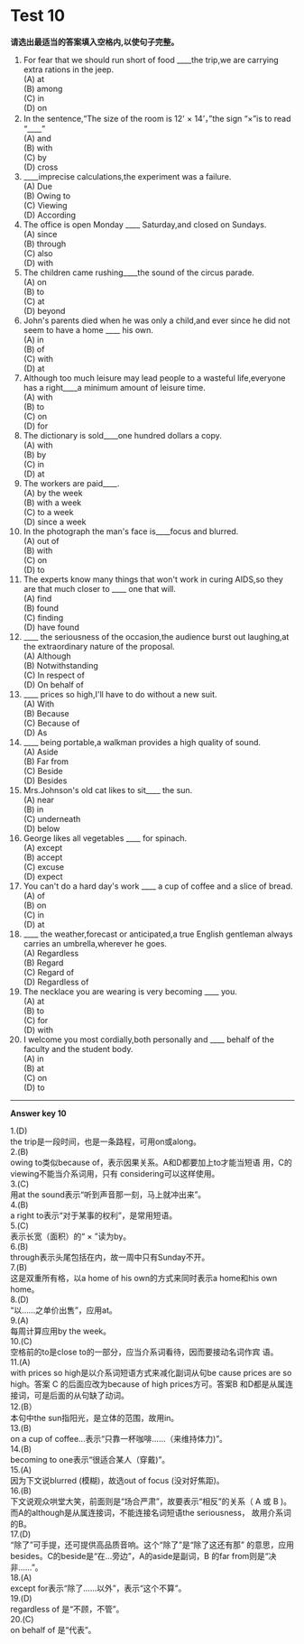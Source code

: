 # Test 10

<b>请选出最适当的答案填入空格内,以使句子完整。</b>  
>  
1. For fear that we should run short of food ____the trip,we are carrying extra rations in the jeep.  
(A) at  
(B) among  
(C) in  
(D) on  
5. In the sentence,“The size of the room is 12' × 14’，”the sign “×”is to read “____”  
(A) and  
(B) with  
(C) by  
(D) cross  
2. ____imprecise calculations,the experiment was a failure.  
(A) Due  
(B) Owing to  
(C) Viewing  
(D) According  
6. The office is open Monday ____ Saturday,and closed on Sundays.  
(A) since  
(B) through  
(C) also  
(D) with  
3. The children came rushing____the sound of the circus parade.  
(A) on  
(B) to  
(C) at  
(D) beyond  
7. John's parents died when he was only a child,and ever since he did not seem to have a home ____ his own.  
(A) in  
(B) of  
(C) with  
(D) at  
4. Although too much leisure may lead people to a wasteful life,everyone has a right____a minimum amount of leisure time.  
(A) with  
(B) to  
(C) on  
(D) for  
8. The dictionary is sold____one hundred dollars a copy.  
(A) with  
(B) by  
(C) in  
(D) at  
9. The workers are paid____.  
(A) by the week  
(B) with a week  
(C) to a week  
(D) since a week  
15. In the photograph the man's face is____focus and blurred.  
(A) out of  
(B) with  
(C) on  
(D) to  
10. The experts know many things that won't work in curing AIDS,so they are that much closer to ____ one that will.  
(A) find  
(B) found  
(C) finding  
(D) have found  
16. ____ the seriousness of the occasion,the audience burst out laughing,at the extraordinary nature of the proposal.  
(A) Although  
(B) Notwithstanding  
(C) In respect of  
(D) On behalf of  
11. ____ prices so high,I'll have to do without a new suit.  
(A) With  
(B) Because  
(C) Because of  
(D) As  
17. ____ being portable,a walkman provides a high quality of sound.  
(A) Aside  
(B) Far from  
(C) Beside  
(D) Besides  
12. Mrs.Johnson's old cat likes to sit____ the sun.  
(A) near  
(B) in  
(C) underneath  
(D) below  
18. George likes all vegetables ____ for spinach.  
(A) except  
(B) accept  
(C) excuse  
(D) expect  
13. You can't do a hard day's work ____ a cup of coffee and a slice of bread.  
(A) of  
(B) on  
(C) in  
(D) at  
19. ____ the weather,forecast or anticipated,a true English gentleman always carries an umbrella,wherever he goes.  
(A) Regardless  
(B) Regard  
(C) Regard of  
(D) Regardless of  
14. The necklace you are wearing is very becoming ____ you.  
(A) at  
(B) to  
(C) for  
(D) with  
20. I welcome you most cordially,both personally and ____ behalf of the faculty and the student body.  
(A) in  
(B) at  
(C) on  
(D) to  


---

**Answer key 10**  
>  
1.(D)  
the trip是一段时间，也是一条路程，可用on或along。  
2.(B)  
owing to类似because of，表示因果关系。A和D都要加上to才能当短语
用，C的viewing不能当介系词用，只有 considering可以这样使用。  
3.(C)  
用at the sound表示“听到声音那一刻，马上就冲出来”。  
4.(B)  
a right to表示“对于某事的权利”，是常用短语。  
5.(C)  
表示长宽（面积）的“ × ”读为by。  
6.(B)  
through表示头尾包括在内，故一周中只有Sunday不开。  
7.(B)  
这是双重所有格，以a home of his own的方式来同时表示a home和his own
home。  
8.(D)  
“以……之单价出售”，应用at。  
9.(A)  
每周计算应用by the week。  
10.(C)  
空格前的to是close to的一部分，应当介系词看待，因而要接动名词作宾
语。  
11.(A)  
with prices so high是以介系词短语方式来减化副词从句be cause prices
are so high。答案 C 的后面应改为because of high prices方可。答案B
和D都是从属连接词，可是后面的从句缺了动词。  
12.(B）  
本句中the sun指阳光，是立体的范围，故用in。  
13.(B)  
on a cup of coffee…表示“只靠一杯咖啡……（来维持体力)”。  
14.(B)  
becoming to one表示“很适合某人（穿戴)”。  
15.(A)  
因为下文说blurred (模糊)，故选out of focus (没对好焦距)。  
16.(B)  
下文说观众哄堂大笑，前面则是“场合严肃”，故要表示“相反”的关系（ A
或 B )。而A的although是从属连接词，不能连接名词短语the seriousness，
故用介系词的B。  
17.(D)  
“除了”可手提，还可提供高品质音响。这个“除了”是“除了这还有那”
的意思，应用besides。C的beside是“在…旁边”，A的aside是副词，B
的far from则是“决非……”。  
18.(A)  
except for表示“除了……以外”，表示“这个不算”。  
19.(D)  
regardless of 是“不顾，不管”。  
20.(C)  
on behalf of 是“代表”。  